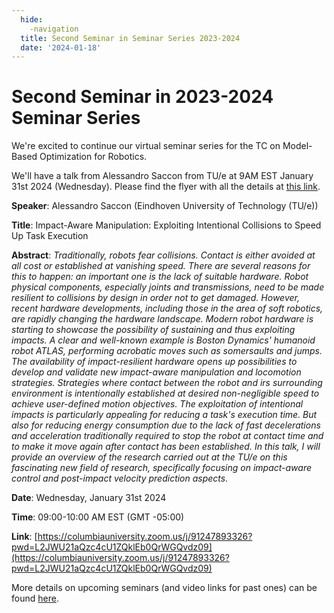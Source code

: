 ```yaml
---
  hide:
    -navigation
  title: Second Seminar in Seminar Series 2023-2024
  date: '2024-01-18'
---
```


# Second Seminar in 2023-2024 Seminar Series

We're excited to continue our virtual seminar series for the TC on Model-Based Optimization for Robotics.

We'll have a talk from Alessandro Saccon from TU/e at 9AM EST January 31st 2024 (Wednesday). Please find the flyer with all the details at [this link](../assets/flyer_AlessandroSaccon-Jan31.pdf).

**Speaker**: Alessandro Saccon (Eindhoven University of Technology (TU/e))

**Title**: Impact-Aware Manipulation: Exploiting Intentional Collisions to Speed Up Task Execution

**Abstract**: *Traditionally, robots fear collisions. Contact is either avoided at all cost or established at vanishing speed. There are several reasons for this to happen: an important one is the lack of suitable hardware. Robot physical components, especially joints and transmissions, need to be made resilient to collisions by design in order not to get damaged. However, recent hardware developments, including those in the area of soft robotics, are rapidly changing the hardware landscape. Modern robot hardware is starting to showcase the possibility of sustaining and thus exploiting impacts. A clear and well-known example is Boston Dynamics' humanoid robot ATLAS, performing acrobatic moves such as somersaults and jumps. The availability of impact-resilient hardware opens up possibilities to develop and validate new impact-aware manipulation and locomotion strategies. Strategies where contact between the robot and irs surrounding environment is intentionally established at desired non-negligible speed to achieve user-defined motion objectives. The exploitation of intentional impacts is particularly appealing for reducing a task's execution time. But also for reducing energy consumption due to the lack of fast decelerations and acceleration traditionally required to stop the robot at contact time and to make it move again after contact has been established. In this talk, I will provide an overview of the research carried out at the TU/e on this fascinating new field of research, specifically focusing on impact-aware control and post-impact velocity prediction aspects.*

**Date**: Wednesday, January 31st 2024

**Time**: 09:00-10:00 AM EST (GMT -05:00)

**Link**: [https://columbiauniversity.zoom.us/j/91247893326?pwd=L2JWU21aQzc4cU1ZQklEb0QrWGQvdz09](https://columbiauniversity.zoom.us/j/91247893326?pwd=L2JWU21aQzc4cU1ZQklEb0QrWGQvdz09)


More details on upcoming seminars (and video links for past ones) can be found [here](../seminars.md).
